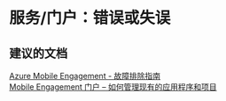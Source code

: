 <properties
    pageTitle="service/portal: error or mistake"
    description="服务/门户：错误或失误"
    service="microsoft.mobileengagement"
    resource="appcollections"
    authors="aashu"
    displayOrder=""
    selfHelpType="generic"
    supportTopicIds="32378703"
    resourceTags=""
    productPesIds="15658"
    cloudEnvironments="public"
/>


# 服务/门户：错误或失误


## **建议的文档**
[Azure Mobile Engagement - 故障排除指南](https://azure.microsoft.com/documentation/articles/mobile-engagement-troubleshooting-guide/)<br>
[Mobile Engagement 门户 – 如何管理现有的应用程序和项目](https://azure.microsoft.com/documentation/articles/mobile-engagement-user-interface-home/)



<!--HONumber=Jul16_HO4-->



